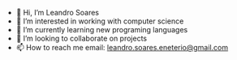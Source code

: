 - 👋 Hi, I’m Leandro Soares
- 👀 I’m interested in working with computer science
- 🌱 I’m currently learning new programing languages
- 💞️ I’m looking to collaborate on projects
- 📫 How to reach me email: leandro.soares.eneterio@gmail.com

<!---
Lurkerpyke/Lurkerpyke is a ✨ special ✨ repository because its `README.md` (this file) appears on your GitHub profile.
You can click the Preview link to take a look at your changes.
--->

